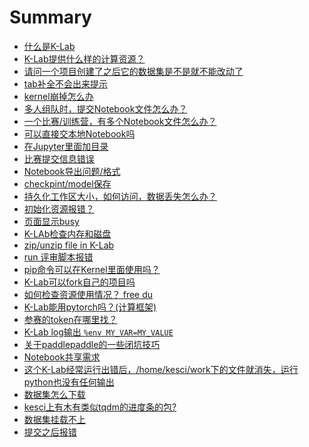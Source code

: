 # Summary

* [什么是K-Lab](6th-answer.md)
* [K-Lab提供什么样的计算资源？](1st-answer.md)
* [请问一个项目创建了之后它的数据集是不是就不能改动了]()
* [tab补全不会出来提示]()
* [kernel崩掉怎么办]()
* [多人组队时，提交Notebook文件怎么办？]()
* [一个比赛/训练营，有多个Notebook文件怎么办？]()
* [可以直接交本地Notebook吗]()
* [在Jupyter里面加目录]()
* [比赛提交信息错误]()
* [Notebook导出问题/格式]()
* [checkpint/model保存]()
* [持久化工作区大小，如何访问，数据丢失怎么办？]()
* [初始化资源报错？]()
* [页面显示busy]()
* [K-LAb检查内存和磁盘]()
* [zip/unzip file in K-Lab]()
* [run 评审脚本报错]()
* [pip命令可以在Kernel里面使用吗？]()
* [K-Lab可以fork自己的项目吗]()
* [如何检查资源使用情况？ free du]()
* [K-Lab能用pytorch吗？(计算框架)]()
* [参赛的token在哪里找？]()
* [K-Lab log输出 `%env MY_VAR=MY_VALUE`]()
* [关于paddlepaddle的一些闭坑技巧]()
* [Notebook共享需求]()
* [这个K-Lab经常运行出错后，/home/kesci/work下的文件就消失，运行python也没有任何输出]()
* [数据集怎么下载]()
* [kesci上有木有类似tqdm的进度条的包?]()
* [数据集挂载不上]()
* [提交之后报错]()